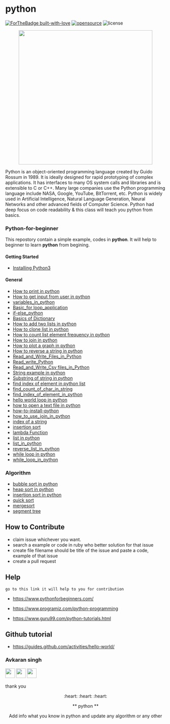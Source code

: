 # python

[![ForTheBadge built-with-love](http://ForTheBadge.com/images/badges/built-with-love.svg)](https://github.com/avsingh999/)
[![opensource](https://badges.frapsoft.com/os/v2/open-source.svg?v=103)](https://github.com/avsingh999)
![license](https://img.shields.io/apm/l/vim-mode.svg?style=popout)


<p align="center">
  <img width='420px' src="https://www.bytelion.com/wp-content/uploads/2015/12/pythonlogo.jpg"/>
</p>


Python is an object-oriented programming language created by Guido Rossum in 1989. It is ideally designed for rapid prototyping of complex applications. It has interfaces to many OS system calls and libraries and is extensible to C or C++. Many large companies use the Python programming language include NASA, Google, YouTube, BitTorrent, etc.
Python is widely used in Artificial Intelligence, Natural Language Generation, Neural Networks and other advanced fields of Computer Science. Python had deep focus on code readability & this class will teach you python from basics.


### Python-for-beginner
This repostory contain a simple example, codes in <strong>python</strong>. It will help to beginner to learn <strong>python</strong> from begining.

#### Getting Started
- [Installing Python3](https://github.com/lalkanhaiya/Python-for-beginner/blob/master/how-to-install-python.md)

####  General
- [How to print in python](https://github.com/avsingh999/Python-for-beginner/blob/master/How%20to%20print%20in%20python.md)
- [How to get input from user in python](https://github.com/avsingh999/Python-for-beginner/blob/master/How%20to%20get%20input%20from%20user%20in%20python.md)
- [variables_in_python](https://github.com/avsingh999/Python-for-beginner/blob/master/variables_in_python.md)
- [Basic_for loop_application](https://github.com/avsingh999/Python-for-beginner/blob/master/Basic_forloop_application.md)
- [if-else_python](https://github.com/avsingh999/Python-for-beginner/blob/master/if-else_python.md)
- [Basics of Dictionary](https://github.com/avsingh999/Python-for-beginner/blob/master/Basics%20of%20Dictionary.md)
- [How to add two lists in python](https://github.com/avsingh999/Python-for-beginner/blob/master/How%20to%20add%20two%20lists%20in%20python.md)
- [How to clone list in python](https://github.com/avsingh999/Python-for-beginner/blob/master/How%20to%20clone%20list%20in%20python.md)
- [How to count list element frequency in python](https://github.com/avsingh999/Python-for-beginner/blob/master/How%20to%20count%20list%20element%20frequency%20in%20python.md)
- [How to join in python](https://github.com/avsingh999/Python-for-beginner/blob/master/How%20to%20join%20in%20python.md)
- [How to plot a graph in python](https://github.com/avsingh999/Python-for-beginner/blob/master/How%20to%20plot%20a%20graph%20in%20python.md)
- [How to reverse a string in python](https://github.com/avsingh999/Python-for-beginner/blob/master/How%20to%20reverse%20a%20string%20in%20python.md)
- [Read_and_Write_Files_in_Python](https://github.com/avsingh999/Python-for-beginner/blob/master/Read_and_Write_Files_in_Python.md)
- [Read_write_Python](https://github.com/avsingh999/Python-for-beginner/blob/master/Read_write_Python.md)
- [Read_and_Write_Csv files_in_Python](https://github.com/avsingh999/Python-for-beginner/blob/master/how-to-read-write-csv-files.md)
- [String example in python](https://github.com/avsingh999/Python-for-beginner/blob/master/String%20example%20in%20python.md)
- [Substring of string in python](https://github.com/avsingh999/Python-for-beginner/blob/master/Substring%20of%20string%20in%20python.md)
- [find index of element in python list](https://github.com/avsingh999/Python-for-beginner/blob/master/find%20index%20of%20element%20in%20python%20list.md)
- [find_count_of_char_in_string](https://github.com/avsingh999/Python-for-beginner/blob/master/find_count_of_char_in_string.md)
- [find_index_of_element_in_python](https://github.com/avsingh999/Python-for-beginner/blob/master/find_index_of_element_in_python.md)
- [hello world loop in python](https://github.com/avsingh999/Python-for-beginner/blob/master/hello%20world%20loop%20in%20python.md)
- [how to open a text file in python](https://github.com/avsingh999/Python-for-beginner/blob/master/how%20to%20open%20a%20text%20file%20in%20python.md)
- [how-to-install-python](https://github.com/avsingh999/Python-for-beginner/blob/master/how-to-install-python.md)
- [how_to_use_join_in_python](https://github.com/avsingh999/Python-for-beginner/blob/master/how_to_use_join_in_python.md)
- [index of a string](https://github.com/avsingh999/Python-for-beginner/blob/master/index%20of%20a%20string.md)
- [insertion sort](https://github.com/avsingh999/Python-for-beginner/blob/master/insertion%20sort.md)
- [lambda Function](https://github.com/avsingh999/Python-for-beginner/blob/master/lambda%20Function.md)
- [list in python](https://github.com/avsingh999/Python-for-beginner/blob/master/list%20in%20python.md)
- [list_in_python](https://github.com/avsingh999/Python-for-beginner/blob/master/list_in_python.md)
- [reverse_list_in_python](https://github.com/avsingh999/Python-for-beginner/blob/master/reverse_list_in_python.md)
- [while loop in python](https://github.com/avsingh999/Python-for-beginner/blob/master/while%20loop%20in%20python.md)
- [while_loop_in_python](https://github.com/avsingh999/Python-for-beginner/blob/master/while_loop_in_python.md)

### Algorithm
- [bubble sort in python](https://github.com/avsingh999/Python-for-beginner/blob/master/bubble%20sort%20in%20python.md)
- [heap sort in python](https://github.com/avsingh999/Python-for-beginner/blob/master/heap%20sort%20in%20python.md)
- [insertion sort in python](https://github.com/avsingh999/Python-for-beginner/blob/master/insertion%20sort%20in%20python.md)
- [quick sort](https://github.com/lalkanhaiya/Python-for-beginner/blob/master/quicksort_in_python.md)
- [mergesort](https://github.com/lalkanhaiya/Python-for-beginner/blob/master/merge_sort_in_python.py)
- [segment tree](https://github.com/avsingh999/Python-for-beginner/blob/master/segment_tree_implementaion_in_python.md)
## How to Contribute

- claim issue whichever you want.
- search a example or code in ruby who better solution for that issue
- create file filename should be title of the issue and paste a code, example of that issue
- create a pull request

## Help
```
go to this link it will help to you for contribution
```

- https://www.pythonforbeginners.com/

- https://www.programiz.com/python-programming

- https://www.guru99.com/python-tutorials.html

## Github tutorial

- https://guides.github.com/activities/hello-world/

### Avkaran singh

[<img src="https://image.flaticon.com/icons/svg/34/34238.svg" width="30" padding="10">](https://twitter.com/avsingh07492100)
[<img src="https://upload.wikimedia.org/wikipedia/commons/9/91/Octicons-mark-github.svg" width="30" padding="10">](https://github.com/avsingh999)
[<img src="https://cdn3.iconfinder.com/data/icons/transparent-on-dark-grey/500/icon-04-512.png" width="30" padding="10">](https://www.instagram.com/avsingh999/)

thank you

<p align='center'>:heart: :heart: :heart:</p>
<p align='center'> ** python ** </p>
<p align='center'>Add info what you know in python and update any algorithm or any other</p>
